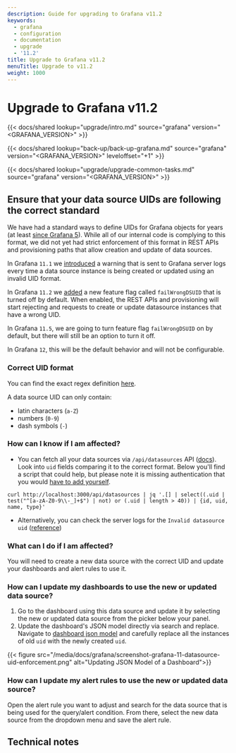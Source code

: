 ```yaml
---
description: Guide for upgrading to Grafana v11.2
keywords:
  - grafana
  - configuration
  - documentation
  - upgrade
  - '11.2'
title: Upgrade to Grafana v11.2
menuTitle: Upgrade to v11.2
weight: 1000
---
```


# Upgrade to Grafana v11.2

{{< docs/shared lookup="upgrade/intro.md" source="grafana" version="<GRAFANA_VERSION>" >}}

{{< docs/shared lookup="back-up/back-up-grafana.md" source="grafana" version="<GRAFANA_VERSION>" leveloffset="+1" >}}

{{< docs/shared lookup="upgrade/upgrade-common-tasks.md" source="grafana" version="<GRAFANA_VERSION>" >}}

## Ensure that your data source UIDs are following the correct standard

We have had a standard ways to define UIDs for Grafana objects for years (at least [since Grafana 5](https://github.com/grafana/grafana/issues/7883)). While all of our internal code is complying to this format, we did not yet had strict enforcement of this format in REST APIs and provisioning paths that allow creation and update of data sources.

In Grafana `11.1` we [introduced](https://github.com/grafana/grafana/pull/86598) a warning that is sent to Grafana server logs every time a data source instance is being created or updated using an invalid UID format.

In Grafana `11.2` we [added](https://github.com/grafana/grafana/pull/89363/files) a new feature flag called `failWrongDSUID` that is turned off by default. When enabled, the REST APIs and provisioning will start rejecting and requests to create or update datasource instances that have a wrong UID.

In Grafana `11.5`, we are going to turn feature flag `failWrongDSUID` on by default, but there will still be an option to turn it off.

In Grafana `12`, this will be the default behavior and will not be configurable.

### Correct UID format

You can find the exact regex definition [here](https://github.com/grafana/grafana/blob/c92f5169d1c83508beb777f71a93336179fe426e/pkg/util/shortid_generator.go#L32-L45).

A data source UID can only contain:

- latin characters (`a-Z`)
- numbers (`0-9`)
- dash symbols (`-`)

### How can I know if I am affected?

- You can fetch all your data sources via `/api/datasources` API ([docs](https://grafana.com/docs/grafana/latest/developers/http_api/data_source/#get-all-data-sources)). Look into `uid` fields comparing it to the correct format. Below you'll find a script that could help, but please note it is missing authentication that you would [have to add yourself](https://grafana.com/docs/grafana/latest/developers/http_api/#authenticating-api-requests).

```
curl http://localhost:3000/api/datasources | jq '.[] | select((.uid | test("^[a-zA-Z0-9\\-_]+$") | not) or (.uid | length > 40)) | {id, uid, name, type}'
```

- Alternatively, you can check the server logs for the `Invalid datasource uid` ([reference](https://github.com/grafana/grafana/blob/68751ed3107c4d15d33f34b15183ee276611785c/pkg/services/datasources/service/store.go#L429))

### What can I do if I am affected?

You will need to create a new data source with the correct UID and update your dashboards and alert rules to use it.

### How can I update my dashboards to use the new or updated data source?

1. Go to the dashboard using this data source and update it by selecting the new or updated data source from the picker below your panel.
2. Update the dashboard's JSON model directly via search and replace. Navigate to [dashboard json model](https://grafana.com/docs/grafana/latest/dashboards/build-dashboards/view-dashboard-json-model/) and carefully replace all the instances of old `uid` with the newly created `uid`.

{{< figure src="/media/docs/grafana/screenshot-grafana-11-datasource-uid-enforcement.png" alt="Updating JSON Model of a Dashboard">}}

### How can I update my alert rules to use the new or updated data source?

Open the alert rule you want to adjust and search for the data source that is being used for the query/alert condition. From there, select the new data source from the dropdown menu and save the alert rule.

## Technical notes
